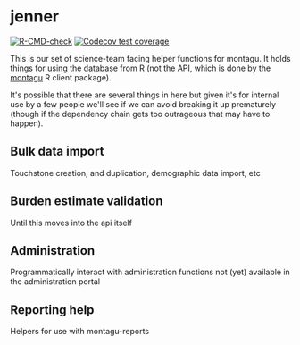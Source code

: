 # jenner

<!-- badges: start -->
[![R-CMD-check](https://github.com/vimc/jenner/actions/workflows/R-CMD-check.yaml/badge.svg)](https://github.com/vimc/jenner/actions/workflows/R-CMD-check.yaml)
[![Codecov test coverage](https://codecov.io/gh/vimc/jenner/graph/badge.svg)](https://app.codecov.io/gh/vimc/jenner)
<!-- badges: end -->

This is our set of science-team facing helper functions for montagu.  It holds things for using the database from R (not the API, which is done by the [montagu](https://github.com/vimc/montagu-r) R client package).

It's possible that there are several things in here but given it's for internal use by a few people we'll see if we can avoid breaking it up prematurely (though if the dependency chain gets too outrageous that may have to happen).

## Bulk data import

Touchstone creation, and duplication, demographic data import, etc

## Burden estimate validation

Until this moves into the api itself

## Administration

Programmatically interact with administration functions not (yet) available in the administration portal

## Reporting help

Helpers for use with montagu-reports
